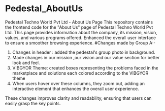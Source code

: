 # Pedestal_AboutUs
 Pedestal Techno World Pvt Ltd - About Us Page
This repository contains the frontend code for the "About Us" page of Pedestal Techno World Pvt Ltd. This page provides information about the company, its mission, vision, values, and various programs offered.
Enhanced the overall user interface to ensure a smoother browsing experience.
#Changes made by Group A:-
1. Changes in header : added the pedestal's group photo in background.
2. Made changes in our mission ,our vision and our value section for better look and feel.
3. VIBGYOR Theme: created boxes representing the problems faced in the marketplace and solutions each colored according to the VIBGYOR theme
4. When users hover over these columns, they zoom out, adding an interactive element that enhances the overall user experience.

These changes improves clarity and readability, ensuring that users can easily grasp the key points.